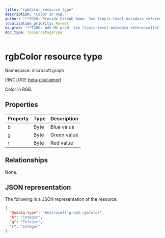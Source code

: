 ```yaml
---
title: "rgbColor resource type"
description: "Color in RGB."
author: "**TODO: Provide Github Name. See [topic-level metadata reference](https://msgo.azurewebsites.net/add/document/guidelines/metadata.html#topic-level-metadata)**"
localization_priority: Normal
ms.prod: "**TODO: Add MS prod. See [topic-level metadata reference](https://msgo.azurewebsites.net/add/document/guidelines/metadata.html#topic-level-metadata)**"
doc_type: resourcePageType
---
```


# rgbColor resource type

Namespace: microsoft.graph

[!INCLUDE [beta-disclaimer](../../includes/beta-disclaimer.md)]

Color in RGB.

## Properties
|Property|Type|Description|
|:---|:---|:---|
|b|Byte|Blue value|
|g|Byte|Green value|
|r|Byte|Red value|

## Relationships
None.

## JSON representation
The following is a JSON representation of the resource.
<!-- {
  "blockType": "resource",
  "@odata.type": "microsoft.graph.rgbColor"
}
-->
``` json
{
  "@odata.type": "#microsoft.graph.rgbColor",
  "b": "Integer",
  "g": "Integer",
  "r": "Integer"
}
```

